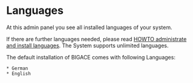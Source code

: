# Languages

At this admin panel you see all installed languages of your system.

If there are further languages needed, please read [HOWTO administrate and install languages](administration/languages). The System supports unlimited languages.

The default installation of BIGACE comes with following Languages:

    * German
    * English

